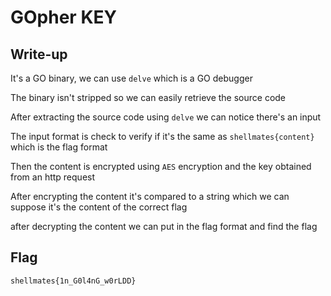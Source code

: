 # GOpher KEY

## Write-up

It's a GO binary, we can use `delve` which is a GO debugger

The binary isn't stripped so we can easily retrieve the source code

After extracting the source code using `delve` we can notice there's an input

The input format is check to verify if it's the same as `shellmates{content}` which is the flag format

Then the content is encrypted using `AES` encryption and the key obtained from an http request

After encrypting the content it's compared to a string which we can suppose it's the content of the correct flag

after decrypting the content we can put in the flag format and find the flag


## Flag

`shellmates{1n_G0l4nG_w0rLDD}`